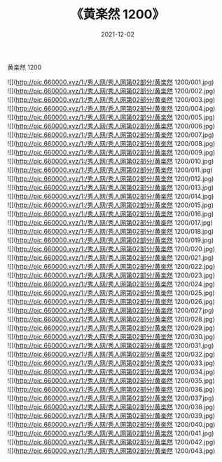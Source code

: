 ﻿---
layout: post
title:  《黄楽然 1200》
date:   2021-12-02
img: http://pic.660000.xyz/1:/秀人网/秀人网第02部分/黄楽然 1200/000.jpg
categories: [美女, 清纯, 唯美]
---

黄楽然 1200

  ![](http://pic.660000.xyz/1:/秀人网/秀人网第02部分/黄楽然 1200/001.jpg) <br> ![](http://pic.660000.xyz/1:/秀人网/秀人网第02部分/黄楽然 1200/002.jpg) <br> ![](http://pic.660000.xyz/1:/秀人网/秀人网第02部分/黄楽然 1200/003.jpg) <br> ![](http://pic.660000.xyz/1:/秀人网/秀人网第02部分/黄楽然 1200/004.jpg) <br> ![](http://pic.660000.xyz/1:/秀人网/秀人网第02部分/黄楽然 1200/005.jpg) <br> ![](http://pic.660000.xyz/1:/秀人网/秀人网第02部分/黄楽然 1200/006.jpg) <br> ![](http://pic.660000.xyz/1:/秀人网/秀人网第02部分/黄楽然 1200/007.jpg) <br> ![](http://pic.660000.xyz/1:/秀人网/秀人网第02部分/黄楽然 1200/008.jpg) <br> ![](http://pic.660000.xyz/1:/秀人网/秀人网第02部分/黄楽然 1200/009.jpg) <br> ![](http://pic.660000.xyz/1:/秀人网/秀人网第02部分/黄楽然 1200/010.jpg) <br> ![](http://pic.660000.xyz/1:/秀人网/秀人网第02部分/黄楽然 1200/011.jpg) <br> ![](http://pic.660000.xyz/1:/秀人网/秀人网第02部分/黄楽然 1200/012.jpg) <br> ![](http://pic.660000.xyz/1:/秀人网/秀人网第02部分/黄楽然 1200/013.jpg) <br> ![](http://pic.660000.xyz/1:/秀人网/秀人网第02部分/黄楽然 1200/014.jpg) <br> ![](http://pic.660000.xyz/1:/秀人网/秀人网第02部分/黄楽然 1200/015.jpg) <br> ![](http://pic.660000.xyz/1:/秀人网/秀人网第02部分/黄楽然 1200/016.jpg) <br> ![](http://pic.660000.xyz/1:/秀人网/秀人网第02部分/黄楽然 1200/017.jpg) <br> ![](http://pic.660000.xyz/1:/秀人网/秀人网第02部分/黄楽然 1200/018.jpg) <br> ![](http://pic.660000.xyz/1:/秀人网/秀人网第02部分/黄楽然 1200/019.jpg) <br> ![](http://pic.660000.xyz/1:/秀人网/秀人网第02部分/黄楽然 1200/020.jpg) <br> ![](http://pic.660000.xyz/1:/秀人网/秀人网第02部分/黄楽然 1200/021.jpg) <br> ![](http://pic.660000.xyz/1:/秀人网/秀人网第02部分/黄楽然 1200/022.jpg) <br> ![](http://pic.660000.xyz/1:/秀人网/秀人网第02部分/黄楽然 1200/023.jpg) <br> ![](http://pic.660000.xyz/1:/秀人网/秀人网第02部分/黄楽然 1200/024.jpg) <br> ![](http://pic.660000.xyz/1:/秀人网/秀人网第02部分/黄楽然 1200/025.jpg) <br> ![](http://pic.660000.xyz/1:/秀人网/秀人网第02部分/黄楽然 1200/026.jpg) <br> ![](http://pic.660000.xyz/1:/秀人网/秀人网第02部分/黄楽然 1200/027.jpg) <br> ![](http://pic.660000.xyz/1:/秀人网/秀人网第02部分/黄楽然 1200/028.jpg) <br> ![](http://pic.660000.xyz/1:/秀人网/秀人网第02部分/黄楽然 1200/029.jpg) <br> ![](http://pic.660000.xyz/1:/秀人网/秀人网第02部分/黄楽然 1200/030.jpg) <br> ![](http://pic.660000.xyz/1:/秀人网/秀人网第02部分/黄楽然 1200/031.jpg) <br> ![](http://pic.660000.xyz/1:/秀人网/秀人网第02部分/黄楽然 1200/032.jpg) <br> ![](http://pic.660000.xyz/1:/秀人网/秀人网第02部分/黄楽然 1200/033.jpg) <br> ![](http://pic.660000.xyz/1:/秀人网/秀人网第02部分/黄楽然 1200/034.jpg) <br> ![](http://pic.660000.xyz/1:/秀人网/秀人网第02部分/黄楽然 1200/035.jpg) <br> ![](http://pic.660000.xyz/1:/秀人网/秀人网第02部分/黄楽然 1200/036.jpg) <br> ![](http://pic.660000.xyz/1:/秀人网/秀人网第02部分/黄楽然 1200/037.jpg) <br> ![](http://pic.660000.xyz/1:/秀人网/秀人网第02部分/黄楽然 1200/038.jpg) <br> ![](http://pic.660000.xyz/1:/秀人网/秀人网第02部分/黄楽然 1200/039.jpg) <br> ![](http://pic.660000.xyz/1:/秀人网/秀人网第02部分/黄楽然 1200/040.jpg) <br> ![](http://pic.660000.xyz/1:/秀人网/秀人网第02部分/黄楽然 1200/041.jpg) <br> ![](http://pic.660000.xyz/1:/秀人网/秀人网第02部分/黄楽然 1200/042.jpg) <br> ![](http://pic.660000.xyz/1:/秀人网/秀人网第02部分/黄楽然 1200/043.jpg) <br>